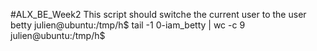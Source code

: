 #ALX_BE_Week2
This script should switche the current user to the user betty
julien@ubuntu:/tmp/h$ tail -1 0-iam_betty | wc -c
9
julien@ubuntu:/tmp/h$

